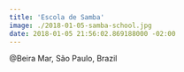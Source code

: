 ```yaml
---
title: 'Escola de Samba'
image: ./2018-01-05-samba-school.jpg
date: 2018-01-05 21:56:02.869188000 -02:00
---
```


@Beira Mar, São Paulo, Brazil
